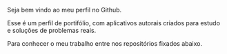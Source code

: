 Seja bem vindo ao meu perfil no Github.

Esse é um perfil de portifólio, com aplicativos autorais criados para estudo e soluções de problemas reais.

Para conhecer o meu trabalho entre nos repositórios fixados abaixo. 

